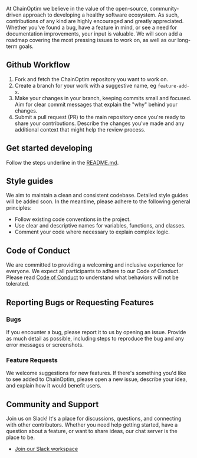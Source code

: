 At ChainOptim we believe in the value of the open-source, community-driven approach to developing a healthy software ecosystem. As such, contributions of any kind are highly encouraged and greatly appreciated. Whether you've found a bug, have a feature in mind, or see a need for documentation improvements, your input is valuable. We will soon add a roadmap covering the most pressing issues to work on, as well as our long-term goals.

## Github Workflow
1. Fork and fetch the ChainOptim repository you want to work on.
2. Create a branch for your work with a suggestive name, eg `feature-add-x`.
3. Make your changes in your branch, keeping commits small and focused. Aim for clear commit messages that explain the "why" behind your changes.
4. Submit a pull request (PR) to the main repository once you're ready to share your contributions. Describe the changes you've made and any additional context that might help the review process.

## Get started developing
Follow the steps underline in the [README.md](https://github.com/TudorOrban/ChainOptim-backend/blob/main/README.md).

## Style guides
We aim to maintain a clean and consistent codebase. Detailed style guides will be added soon. In the meantime, please adhere to the following general principles:

- Follow existing code conventions in the project.
- Use clear and descriptive names for variables, functions, and classes.
- Comment your code where necessary to explain complex logic.

## Code of Conduct

We are committed to providing a welcoming and inclusive experience for everyone. We expect all participants to adhere to our Code of Conduct. Please read [Code of Conduct](https://github.com/TudorOrban/ChainOptim-backend/blob/main/CODE_OF_CONDUCT.md) to understand what behaviors will not be tolerated.

## Reporting Bugs or Requesting Features

### Bugs
If you encounter a bug, please report it to us by opening an issue. Provide as much detail as possible, including steps to reproduce the bug and any error messages or screenshots.

### Feature Requests
We welcome suggestions for new features. If there's something you'd like to see added to ChainOptim, please open a new issue, describe your idea, and explain how it would benefit users.

## Community and Support

Join us on Slack! It's a place for discussions, questions, and connecting with other contributors. Whether you need help getting started, have a question about a feature, or want to share ideas, our chat server is the place to be.

- [Join our Slack workspace](https://join.slack.com/t/chainoptim/shared_invite/zt-2f5v91a81-VGjyn1vIXzGssU7uo6iMVw)
